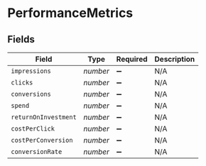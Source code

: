 # PerformanceMetrics


## Fields

| Field                | Type                 | Required             | Description          |
| -------------------- | -------------------- | -------------------- | -------------------- |
| `impressions`        | *number*             | :heavy_minus_sign:   | N/A                  |
| `clicks`             | *number*             | :heavy_minus_sign:   | N/A                  |
| `conversions`        | *number*             | :heavy_minus_sign:   | N/A                  |
| `spend`              | *number*             | :heavy_minus_sign:   | N/A                  |
| `returnOnInvestment` | *number*             | :heavy_minus_sign:   | N/A                  |
| `costPerClick`       | *number*             | :heavy_minus_sign:   | N/A                  |
| `costPerConversion`  | *number*             | :heavy_minus_sign:   | N/A                  |
| `conversionRate`     | *number*             | :heavy_minus_sign:   | N/A                  |